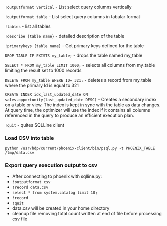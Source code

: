 `!outputformat vertical` - List select query columns vertically

`!outputformat table` - List select query columns in tabular format

`!tables` - list all tables

`!describe {table name}` - detailed description of the table

`!primarykeys {table name}` - Get primary keys defined for the table

`DROP TABLE IF EXISTS my_table;` - drops the table named my_table

`SELECT * FROM my_table LIMIT 1000;` - selects all columns from my_table limiting the result set to 1000 records

`DELETE FROM my_table WHERE ID= 321;` - deletes a record from my_table where the primary Id is equal to 321

`CREATE INDEX idx_last_updated_date ON sales.opportunity(last_updated_date DESC)` - Creates a secondary index on a table or view.  The index is kept in sync with the table as data changes.  At query time, the optimizer will use the index if it contains all columns referenced in the query to produce an efficient execution plan.

`!quit` - quites SQLLine client

### Load CSV into table

`python /usr/hdp/current/phoenix-client/bin/psql.py -t PHOENIX_TABLE /tmp/data.csv`

### Export query execution output to csv

* After connecting to phoenix with sqlline.py:
* `!outputformat csv`
* `!record data.csv`
* `select * from system.catalog limit 10;`
* `!record`
* `!quit`
* data.csv will be created in your home directory
* cleanup file removing total count written at end of file before processing csv file
